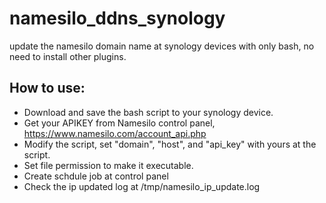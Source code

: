 # namesilo_ddns_synology
update the namesilo domain name at synology devices with only bash, no need to install other plugins.
## How to use:
* Download and save the bash script to your synology device.
* Get your APIKEY from Namesilo control panel, https://www.namesilo.com/account_api.php
* Modify the script, set "domain", "host", and "api_key" with yours at the script.
* Set file permission to make it executable.
* Create schdule job at control panel
* Check the ip updated log at /tmp/namesilo_ip_update.log
